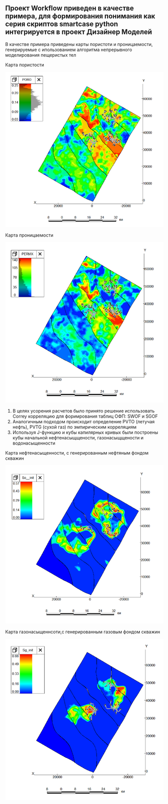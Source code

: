 ## Проект Workflow приведен в качестве примера, для формирования понимания как серия скриптов smartcase python интегрируется в проект Дизайнер Моделей
В качестве примера приведены карты пористоти и проницаемости, генерируемые с ипользованием алгоритма непрерывного моделирования пещеристых тел

Карта пористости

![Карта пористости](../images/poro.png)


Карта проницаемости

![Карта проницаемости](../images/perm.png)

1. В целях усорения расчетов было принято решение использовать Correy корреляцию для форимрования таблиц ОФП: SWOF и SGOF
2. Аналогичным подходом происходит определение PVTO (летучая нефть), PVTG (сухой газ) по эмпирическим корреляциям 
3. Используя J-функцию и кубы капилярных кривых были построены кубы начальной нефтенасыщщености, газонасыщщености и водонасыщенности

   
Карта нефтенасыщенности, с генерированным нефтяным фондом скважин

![Карта нефтенасыщенности, с генерированным нефтяным фондом скважин](../images/S0+wells.png)


Карта газонасыщеннсоти,с генерированным газовым фондом скважин

![Карта газонасыщеннсоти,с генерированным газовым фондом скважин](../images/Sg+wells.png)   
